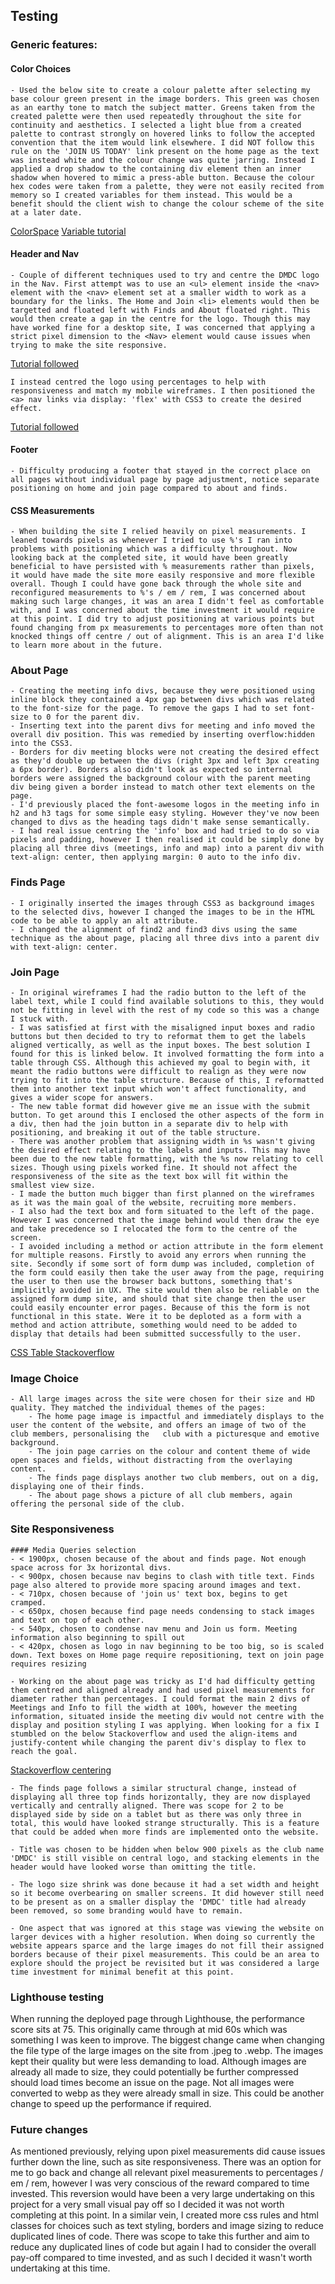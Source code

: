## Testing

### Generic features:

#### Color Choices

    - Used the below site to create a colour palette after selecting my base colour green present in the image borders. This green was chosen as an earthy tone to match the subject matter. Greens taken from the created palette were then used repeatedly throughout the site for continuity and aesthetics. I selected a light blue from a created palette to contrast strongly on hovered links to follow the accepted convention that the item would link elsewhere. I did NOT follow this rule on the 'JOIN US TODAY' link present on the home page as the text was instead white and the colour change was quite jarring. Instead I applied a drop shadow to the containing div element then an inner shadow when hovered to mimic a press-able button. Because the colour hex codes were taken from a palette, they were not easily recited from memory so I created variables for them instead. This would be a benefit should the client wish to change the colour scheme of the site at a later date.
[ColorSpace](https://mycolor.space/)
[Variable tutorial](https://www.w3schools.com/css/css3_variables.asp)

#### Header and Nav
    - Couple of different techniques used to try and centre the DMDC logo in the Nav. First attempt was to use an <ul> element inside the <nav> element with the <nav> element set at a smaller width to work as a boundary for the links. The Home and Join <li> elements would then be targetted and floated left with Finds and About floated right. This would then create a gap in the centre for the logo. Though this may have worked fine for a desktop site, I was concerned that applying a strict pixel dimension to the <Nav> element would cause issues when trying to make the site responsive.
[Tutorial followed](https://youtu.be/hp-LP8Nv18s) 

    I instead centred the logo using percentages to help with responsiveness and match my mobile wireframes. I then positioned the <a> nav links via display: 'flex' with CSS3 to create the desired effect.
[Tutorial followed](https://www.w3schools.com/css/css3_variables.asp)

#### Footer
    - Difficulty producing a footer that stayed in the correct place on all pages without individual page by page adjustment, notice separate positioning on home and join page compared to about and finds.

#### CSS Measurements
    - When building the site I relied heavily on pixel measurements. I leaned towards pixels as whenever I tried to use %'s I ran into problems with positioning which was a difficulty throughout. Now looking back at the completed site, it would have been greatly beneficial to have persisted with % measurements rather than pixels, it would have made the site more easily responsive and more flexible overall. Though I could have gone back through the whole site and reconfigured measurements to %'s / em / rem, I was concerned about making such large changes, it was an area I didn't feel as comfortable with, and I was concerned about the time investment it would require at this point. I did try to adjust positioning at various points but found changing from px measurements to percentages more often than not knocked things off centre / out of alignment. This is an area I'd like to learn more about in the future.

### About Page
    - Creating the meeting info divs, because they were positioned using inline block they contained a 4px gap between divs which was related to the font-size for the page. To remove the gaps I had to set font-size to 0 for the parent div.
    - Inserting text into the parent divs for meeting and info moved the overall div position. This was remedied by inserting overflow:hidden into the CSS3.
    - Borders for div meeting blocks were not creating the desired effect as they'd double up between the divs (right 3px and left 3px creating a 6px border). Borders also didn't look as expected so internal borders were assigned the background colour with the parent meeting div being given a border instead to match other text elements on the page.
    - I'd previously placed the font-awesome logos in the meeting info in h2 and h3 tags for some simple easy styling. However they've now been changed to divs as the heading tags didn't make sense semantically.
    - I had real issue centring the 'info' box and had tried to do so via pixels and padding, however I then realised it could be simply done by placing all three divs (meetings, info and map) into a parent div with text-align: center, then applying margin: 0 auto to the info div.

### Finds Page
    - I originally inserted the images through CSS3 as background images to the selected divs, however I changed the images to be in the HTML code to be able to apply an alt attribute.
    - I changed the alignment of find2 and find3 divs using the same technique as the about page, placing all three divs into a parent div with text-align: center.

### Join Page
    - In original wireframes I had the radio button to the left of the label text, while I could find available solutions to this, they would not be fitting in level with the rest of my code so this was a change I stuck with.
    - I was satisfied at first with the misaligned input boxes and radio buttons but then decided to try to reformat them to get the labels aligned vertically, as well as the input boxes. The best solution I found for this is linked below. It involved formatting the form into a table through CSS. Although this achieved my goal to begin with, it meant the radio buttons were difficult to realign as they were now trying to fit into the table structure. Because of this, I reformatted them into another text input which won't affect functionality, and gives a wider scope for answers.
    - The new table format did however give me an issue with the submit button. To get around this I enclosed the other aspects of the form in a div, then had the join button in a separate div to help with positioning, and breaking it out of the table structure.
    - There was another problem that assigning width in %s wasn't giving the desired effect relating to the labels and inputs. This may have been due to the new table formatting, with the %s now relating to cell sizes. Though using pixels worked fine. It should not affect the responsiveness of the site as the text box will fit within the smallest view size.
    - I made the button much bigger than first planned on the wireframes as it was the main goal of the website, recruiting more members.
    - I also had the text box and form situated to the left of the page. However I was concerned that the image behind would then draw the eye and take precedence so I relocated the form to the centre of the screen.
    - I avoided including a method or action attribute in the form element for multiple reasons. Firstly to avoid any errors when running the site. Secondly if some sort of form dump was included, completion of the form could easily then take the user away from the page, requiring the user to then use the browser back buttons, something that's implicitly avoided in UX. The site would then also be reliable on the assigned form dump site, and should that site change then the user could easily encounter error pages. Because of this the form is not functional in this state. Were it to be deploted as a form with a method and action attribute, something would need to be added to display that details had been submitted successfully to the user.
[CSS Table Stackoverflow](https://stackoverflow.com/questions/4309950/how-to-align-input-forms-in-html)

### Image Choice
    - All large images across the site were chosen for their size and HD quality. They matched the individual themes of the pages:
        - The home page image is impactful and immediately displays to the user the content of the website, and offers an image of two of the club members, personalising the   club with a picturesque and emotive background.
        - The join page carries on the colour and content theme of wide open spaces and fields, without distracting from the overlaying content.
        - The finds page displays another two club members, out on a dig, displaying one of their finds.
        - The about page shows a picture of all club members, again offering the personal side of the club.

### Site Responsiveness

    #### Media Queries selection
    - < 1900px, chosen because of the about and finds page. Not enough space across for 3x horizontal divs. 
    - < 900px, chosen because nav begins to clash with title text. Finds page also altered to provide more spacing around images and text.
    - < 710px, chosen because of 'join us' text box, begins to get cramped.
    - < 650px, chosen because find page needs condensing to stack images and text on top of each other.
    - < 540px, chosen to condense nav menu and Join us form. Meeting information also beginning to spill out
    - < 420px, chosen as logo in nav beginning to be too big, so is scaled down. Text boxes on Home page require repositioning, text on join page requires resizing

    - Working on the about page was tricky as I'd had difficulty getting them centred and aligned already and had used pixel measurements for diameter rather than percentages. I could format the main 2 divs of Meetings and Info to fill the width at 100%, however the meeting information, situated inside the meeting div would not centre with the display and position styling I was applying. When looking for a fix I stumbled on the below Stackoverflow and used the align-items and justify-content while changing the parent div's display to flex to reach the goal.
[Stackoverflow centering](https://stackoverflow.com/questions/4980525/css-center-display-inline-block)

    - The finds page follows a similar structural change, instead of displaying all three top finds horizontally, they are now displayed vertically and centrally aligned. There was scope for 2 to be displayed side by side on a tablet but as there was only three in total, this would have looked strange structurally. This is a feature that could be added when more finds are implemented onto the website.

    - Title was chosen to be hidden when below 900 pixels as the club name 'DMDC' is still visible on central logo, and stacking elements in the header would have looked worse than omitting the title.

    - The logo size shrink was done because it had a set width and height so it become overbearing on smaller screens. It did however still need to be present as on a smaller display the 'DMDC' title had already been removed, so some branding would have to remain.

    - One aspect that was ignored at this stage was viewing the website on larger devices with a higher resolution. When doing so currently the website appears sparce and the large images do not fill their assigned borders because of their pixel measurements. This could be an area to explore should the project be revisited but it was considered a large time investment for minimal benefit at this point.

### Lighthouse testing
When running the deployed page through Lighthouse, the performance score sits at 75. This originally came through at mid 60s which was something I was keen to improve. The biggest change came when changing the file type of the large images on the site from .jpeg to .webp. The images kept their quality but were less demanding to load. Although images are already all made to size, they could potentially be further compressed should load times become an issue on the page. Not all images were converted to webp as they were already small in size. This could be another change to speed up the performance if required.

### Future changes
As mentioned previously, relying upon pixel measurements did cause issues further down the line, such as site responsiveness. There was an option for me to go back and change all relevant pixel measurements to percentages / em / rem, however I was very conscious of the reward compared to time invested. This reversion would have been a very large undertaking on this project for a very small visual pay off so I decided it was not worth completing at this point. In a similar vein, I created more css rules and html classes for choices such as text styling, borders and image sizing to reduce duplicated lines of code. There was scope to take this further and aim to reduce any duplicated lines of code but again I had to consider the overall pay-off compared to time invested, and as such I decided it wasn't worth undertaking at this time.